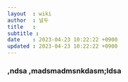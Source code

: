 ```yaml
---
layout  : wiki
author  : 널두
title   : 
subtitle : 
date    : 2023-04-23 10:22:22 +0900
updated : 2023-04-23 10:22:22 +0900
---
```


###  ,ndsa ,madsmadmsnkdasm;ldsa
